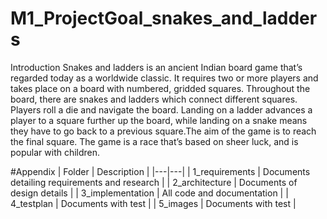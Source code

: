 # M1_ProjectGoal_snakes_and_ladders

Introduction
Snakes and ladders is an ancient Indian board game that’s regarded today as a worldwide classic. It requires two or more players and takes place on a board with numbered, gridded squares. Throughout the board, there are snakes and ladders which connect different squares. Players roll a die and navigate the board. Landing on a ladder advances a player to a square further up the board, while landing on a snake means they have to go back to a previous square.The aim of the game is to reach the final square. The game is a race that’s based on sheer luck, and is popular with children.


#Appendix
| Folder | Description |
|---|---|
| 1_requirements | Documents detailing requirements and research |
| 2_architecture | Documents of design details |
| 3_implementation | All code and documentation |
| 4_testplan | Documents with test |
| 5_images | Documents with test |

